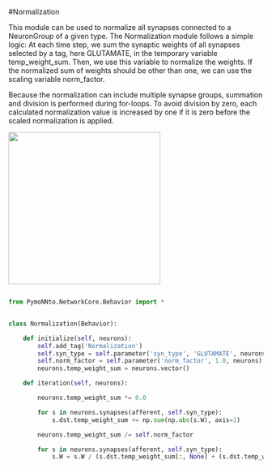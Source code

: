 #Normalization

This module can be used to normalize all synapses connected to a NeuronGroup of a given type.
The Normalization module follows a simple logic:
At each time step, we sum the synaptic weights of all synapses selected by a tag, here GLUTAMATE, in the temporary variable temp_weight_sum.
Then, we use this variable to normalize the weights.
If the normalized sum of weights should be other than one, we can use the scaling variable norm_factor.

Because the normalization can include multiple synapse groups, summation and division is performed during for-loops.
To avoid division by zero, each calculated normalization value is increased by one if it is zero before the scaled normalization is applied.

<img width="300" src="https://raw.githubusercontent.com/trieschlab/PymoNNto/Images/Normalization_beh.png"><br>

```python

from PymoNNto.NetworkCore.Behavior import *


class Normalization(Behavior):

    def initialize(self, neurons):
        self.add_tag('Normalization')
        self.syn_type = self.parameter('syn_type', 'GLUTAMATE', neurons)
        self.norm_factor = self.parameter('norm_factor', 1.0, neurons)
        neurons.temp_weight_sum = neurons.vector()

    def iteration(self, neurons):

        neurons.temp_weight_sum *= 0.0

        for s in neurons.synapses(afferent, self.syn_type):
            s.dst.temp_weight_sum += np.sum(np.abs(s.W), axis=1)

        neurons.temp_weight_sum /= self.norm_factor

        for s in neurons.synapses(afferent, self.syn_type):
            s.W = s.W / (s.dst.temp_weight_sum[:, None] + (s.dst.temp_weight_sum[:, None] == 0))

```